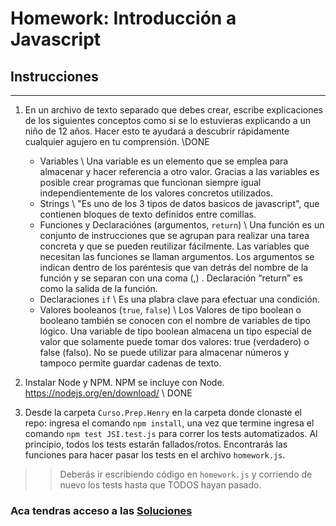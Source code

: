 # Homework: Introducción a Javascript

## Instrucciones
---
1. En un archivo de texto separado que debes crear, escribe explicaciones de los siguientes conceptos como si se lo estuvieras explicando a un niño de 12 años. Hacer esto te ayudará a descubrir rápidamente cualquier agujero en tu comprensión. \\DONE

	* Variables \\ Una variable es un elemento que se emplea para almacenar y hacer referencia a otro valor. Gracias a las variables es posible crear programas que funcionan siempre igual independientemente de los valores concretos utilizados.
	* Strings \\ "Es uno de los 3 tipos de datos basicos de javascript", que contienen bloques de texto definidos entre comillas.
	* Funciones y Declaraciónes (argumentos, `return`) \\ Una función es un conjunto de instrucciones que se agrupan para realizar una tarea concreta y que se pueden reutilizar fácilmente. Las variables que necesitan las funciones se llaman argumentos. Los argumentos se indican dentro de los paréntesis que van detrás del nombre de la función y se separan con una coma (,) . Declaración “return” es como la salida de la función.
	* Declaraciones `if` \\ Es una plabra clave para efectuar una condición.
	* Valores booleanos (`true`, `false`) \\ Los Valores de tipo boolean o booleano también se conocen con el nombre de variables de tipo lógico. Una variable de tipo boolean almacena un tipo especial de valor que solamente puede tomar dos valores: true (verdadero) o false (falso). No se puede utilizar para almacenar números y tampoco permite guardar cadenas de texto.


2. Instalar Node y NPM. NPM se incluye con Node. https://nodejs.org/en/download/ \\ DONE

3. Desde la carpeta `Curso.Prep.Henry` en la carpeta donde clonaste el repo: ingresa el comando `npm install`, una vez que termine ingresa el comando `npm test JSI.test.js` para correr los tests automatizados. Al principio, todos los tests estarán fallados/rotos. Encontrarás las funciones para hacer pasar los tests en el archivo `homework.js`.

>> Deberás ir escribiendo código en `homework.js` y corriendo de nuevo los tests hasta que TODOS hayan pasado.


### Aca tendras acceso a las [Soluciones](https://github.com/atralice/Curso.Prep.Henry/blob/solution/02-JS-I/homework/homework.js)
